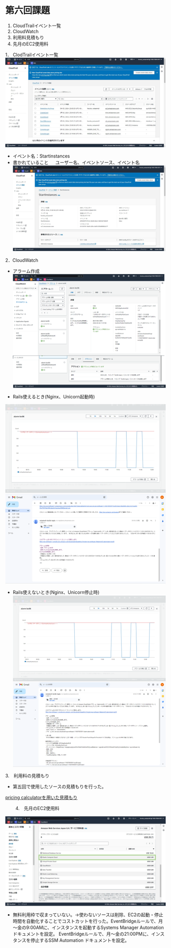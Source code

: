 # 第六回課題  
1. CloudTrailイベント一覧  
2. CloudWatch    
3. 利用料見積もり  
4. 先月のEC2使用料



1． ClodTrailイベント一覧　　
 ![CloudTrailイベント一覧](/image/lecture06_image/lecture06_1.png)

+ イベント名：Startinstances　　
+ 書かれていること
　 ユーザー名、イベントソース、イベント名 
![イベント名](/image/lecture06_image/lecture06_2.png)　　

2．CloudWatch  
+ アラーム作成  
![アラーム作成](/image/lecture06_image/lecture06_3.png) 

+ Rails使えるとき(Nginx、Unicorn起動時)　　

![RailsOK](/image/lecture06_image/lecture06_4.png)  
![RailsOK_mail](/image/lecture06_image/lecture06_5.png)  

+ Rails使えないとき(Nginx、Unicorn停止時)  
![Railsunhealthy](/image/lecture06_image/lecture06_6.png)  
![Railsunhealthy_mail](/image/lecture06_image/lecture06_7.png)  

3.　利用料の見積もり　
+ 第五回で使用したソースの見積もりを行った。

[pricing calculatorを用いた見積もり](https://calculator.aws/#/estimate?id=ec3326a84c449df5177a12bb614f9d33b28aeadc)　　

　　
4.　先月のEC2使用料 　　

 ![先月のEC2使用料](/image/lecture06_image/lecture06_8.png)
 
 + 無料利用枠で収まっていない。→使わないソースは削除、EC2の起動・停止時間を自動化することでコストカットを行った。EventBridgeルールで、月～金の9:00AMに、インスタンスを起動するSystems Manager Automation ドキュメントを設定。
EventBridgeルールで、月～金の21:00PMに、インスタンスを停止するSSM Automation ドキュメントを設定。